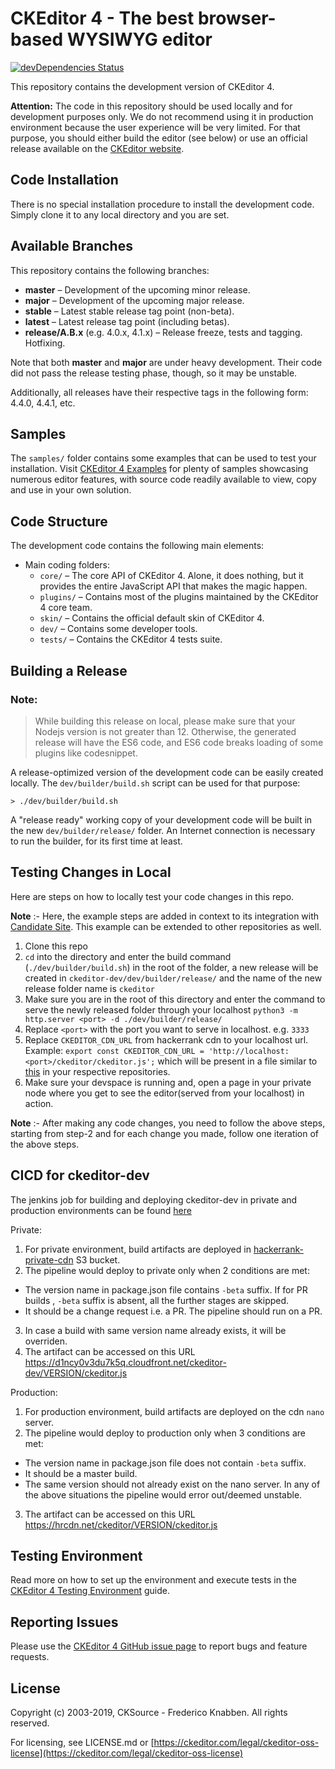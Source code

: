 # CKEditor 4 - The best browser-based WYSIWYG editor

[![devDependencies Status](https://david-dm.org/ckeditor/ckeditor-dev/dev-status.svg)](https://david-dm.org/ckeditor/ckeditor-dev?type=dev)

This repository contains the development version of CKEditor 4.

**Attention:** The code in this repository should be used locally and for
development purposes only. We do not recommend using it in production environment
because the user experience will be very limited. For that purpose, you should
either build the editor (see below) or use an official release available on the
[CKEditor website](https://ckeditor.com/ckeditor-4/).

## Code Installation

There is no special installation procedure to install the development code.
Simply clone it to any local directory and you are set.

## Available Branches

This repository contains the following branches:

  - **master** &ndash; Development of the upcoming minor release.
  - **major** &ndash; Development of the upcoming major release.
  - **stable** &ndash; Latest stable release tag point (non-beta).
  - **latest** &ndash; Latest release tag point (including betas).
  - **release/A.B.x** (e.g. 4.0.x, 4.1.x) &ndash; Release freeze, tests and tagging.
    Hotfixing.

Note that both **master** and **major** are under heavy development. Their
code did not pass the release testing phase, though, so it may be unstable.

Additionally, all releases have their respective tags in the following form: 4.4.0,
4.4.1, etc.

## Samples

The `samples/` folder contains some examples that can be used to test your
installation. Visit [CKEditor 4 Examples](https://ckeditor.com/docs/ckeditor4/latest/examples/index.html) for plenty of samples
showcasing numerous editor features, with source code readily available to view, copy
and use in your own solution.

## Code Structure

The development code contains the following main elements:

  - Main coding folders:
    - `core/` &ndash; The core API of CKEditor 4. Alone, it does nothing, but
    it provides the entire JavaScript API that makes the magic happen.
    - `plugins/` &ndash; Contains most of the plugins maintained by the CKEditor 4 core team.
    - `skin/` &ndash; Contains the official default skin of CKEditor 4.
    - `dev/` &ndash; Contains some developer tools.
    - `tests/` &ndash; Contains the CKEditor 4 tests suite.

## Building a Release

### Note:
> While building this release on local, please make sure that your Nodejs version is not greater than 12. Otherwise, the generated release will have the ES6 code, and ES6 code breaks loading of some plugins like codesnippet.

A release-optimized version of the development code can be easily created
locally. The `dev/builder/build.sh` script can be used for that purpose:

	> ./dev/builder/build.sh

A "release ready" working copy of your development code will be built in the new
`dev/builder/release/` folder. An Internet connection is necessary to run the
builder, for its first time at least.

## Testing Changes in Local

Here are steps on how to locally test your code changes in this repo.

**Note** :- Here, the example steps are added in context to its integration with [Candidate Site](http://github.com/interviewstreet/candidate-site-frontend). This example can be extended to other repositories as well.

1. Clone this repo
2. `cd` into the directory and enter the build command (`./dev/builder/build.sh`) in the root of the folder, a new release will be created in `ckeditor-dev/dev/builder/release/` and the name of the new release folder name is `ckeditor`
3. Make sure you are in the root of this directory and enter the command to serve the newly released folder through your localhost
`python3 -m http.server <port> -d ./dev/builder/release/`
4. Replace `<port>` with the port you want to serve in localhost. e.g. `3333`
5. Replace `CKEDITOR_CDN_URL` from hackerrank cdn to your localhost url. Example:
`export const CKEDITOR_CDN_URL = 'http://localhost:<port>/ckeditor/ckeditor.js';` which will be present in a file similar to [this](https://github.com/interviewstreet/candidate-site-frontend/blob/master/src/shared/constants.js) in your respective repositories.
6. Make sure your devspace is running and, open a page in your private node where you get to see the editor(served from your localhost) in action.

**Note** :- After making any code changes, you need to follow the above steps, starting from step-2 and for each change you made, follow one iteration of the above steps.

## CICD for ckeditor-dev

The jenkins job for building and deploying ckeditor-dev in private and production environments can be found [here](https://jenkins.adminext.hackerrank.link/job/ckeditor-dev/job/ckeditor/)


Private: 
1. For private environment, build artifacts are deployed in [hackerrank-private-cdn](https://us-east-1.console.aws.amazon.com/s3/buckets/hackerrank-private-cdn?region=us-east-1&bucketType=general&prefix=ckeditor-dev/&showversions=false) S3 bucket. 
2. The pipeline would deploy to private only when 2 conditions are met:
  - The version name in package.json file contains `-beta` suffix. If for PR builds , `-beta` suffix is absent, all the further stages are skipped.
  - It should be a change request i.e. a PR. The pipeline should run on a PR. 
3. In case a build with same version name already exists, it will be overriden. 
4. The artifact can be accessed on this URL https://d1ncy0v3du7k5q.cloudfront.net/ckeditor-dev/VERSION/ckeditor.js 

Production: 
1. For production environment, build artifacts are deployed on the cdn `nano` server. 
2. The pipeline would deploy to production only when 3 conditions are met:
  - The version name in package.json file does not contain `-beta` suffix. 
  - It should be a master build. 
  - The same version should not already exist on the nano server. 
  In any of the above situations the pipeline would error out/deemed unstable. 
3. The artifact can be accessed on this URL https://hrcdn.net/ckeditor/VERSION/ckeditor.js


## Testing Environment

Read more on how to set up the environment and execute tests in the [CKEditor 4 Testing Environment](https://ckeditor.com/docs/ckeditor4/latest/guide/dev_tests.html) guide.

## Reporting Issues

Please use the [CKEditor 4 GitHub issue page](https://github.com/ckeditor/ckeditor-dev/issues) to report bugs and feature requests.

## License

Copyright (c) 2003-2019, CKSource - Frederico Knabben. All rights reserved.

For licensing, see LICENSE.md or [https://ckeditor.com/legal/ckeditor-oss-license](https://ckeditor.com/legal/ckeditor-oss-license)
